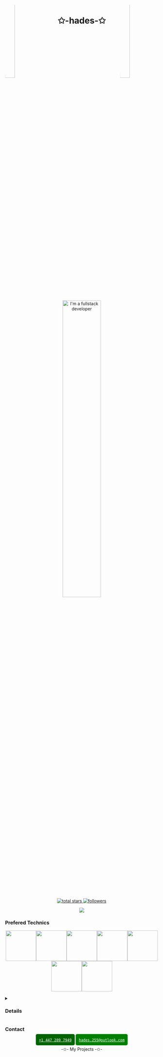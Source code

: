 <img align="left" src="https://user-images.githubusercontent.com/65187002/144930161-2f783401-8d27-4fdf-a2f7-cc0ba32f1f1f.gif" width="25%" style="display:inline;border-radius: 30%;">
<img align="right" src="https://user-images.githubusercontent.com/65187002/144930161-2f783401-8d27-4fdf-a2f7-cc0ba32f1f1f.gif" width="25%" style="display:inline;border-radius: 30%;">

<div align="center">
  <h1 align="center">✩-hades-✩</h1>
  <a href="#" target="_blank"><img src="./full.svg" alt="I'm a fullstack developer" width="50%" /></a>
  <!-- <img src="https://readme-typing-svg.herokuapp.com/?lines=Welcome+to+my+profile!;Have+a+look+around!&font=Kenia&color=%2336BCF7F0&center=true&size=30" width="50%"> -->

  <p align="center">
    <a href="https://github.com/hades255?tab=repositories&sort=stargazers">
      <img alt="total stars" title="Total stars on GitHub" src="https://custom-icon-badges.demolab.com/github/stars/hades255?color=55960c&style=for-the-badge&labelColor=488207&logo=star"/>
    </a>
    <a href="https://github.com/hades255?tab=followers">
      <img alt="followers" title="Follow me on Github" src="https://custom-icon-badges.demolab.com/github/followers/hades255?color=236ad3&labelColor=1155ba&style=for-the-badge&logo=person-add&label=Follow&logoColor=white"/>
    </a>
  </p>

  <p align="center"> 
    <a href="https://github.com/hades255">
      <img id="preview" src="https://komarev.com/ghpvc/?username=hades255&color=green&style=for-the-badge">
    </a>
  </p>
</div>

<!-- <p align="center" > -->
<!--   <img alt="github profile contributions chart" src="./profile-3d-contrib/profile-gitblock.svg" /> -->
  <!-- <picture>
    <source media="(prefers-color-scheme: dark)"  srcset="./profile-3d-contrib/profile-night-green.svg" />
    <source media="(prefers-color-scheme: light)" srcset="./profile-3d-contrib/profile-green-animate.svg" />
    <img alt="github profile contributions chart" src="./profile-3d-contrib/profile-gitblock.svg" />
  </picture> -->
<!-- </p> -->

### Prefered Technics

<p align="center">
  <img src="https://media3.giphy.com/media/ln7z2eWriiQAllfVcn/200w.webp" width="100"><img src="https://i.giphy.com/media/LMt9638dO8dftAjtco/200.webp" width="100"><img src="https://i.giphy.com/media/eNAsjO55tPbgaor7ma/200w.webp" width="100"><img src="https://i.giphy.com/media/KzJkzjggfGN5Py6nkT/200.webp" width="100"><img src="https://i.giphy.com/media/VgGthkhUvGgOit7Y9i/200.webp" width="100"><img src="https://media3.giphy.com/media/kdFc8fubgS31b8DsVu/giphy.webp" width="100"><img src="https://i.giphy.com/media/IdyAQJVN2kVPNUrojM/200.webp" width="100">
</p>

<details>
  <summary>
    <h3> Details </h3>
  </summary>
  <p align="center">
    <a href="https://github.com/hades255">
      <img width="460" src="https://github-readme-stats-sigma-five.vercel.app/api?username=hades255&show_icons=true&theme=dark&count_private=true&hide_title=true&include_all_commits=true">
    </a>
    <a href="https://github.com/hades255">
      <img width="340" src="https://github-readme-stats.vercel.app/api/top-langs/?username=hades255&theme=dark&layout=compact&langs_count=6&bg_color=101010&hide_title=true">
    </a>
  </p>

  <!-- <p align="center">
    <a href="https://quine.sh?utm_source=widgets&utm_campaign=hades255">
      <img width="600" src="https://stats.quine.sh/hades255/topics-over-time?theme=dark" alt="hades255's GitHub | Topics Over Time">
    </a>
  </p>

  <p align="center">
    <a href="https://quine.sh?utm_source=widgets&utm_campaign=hades255">
      <img width="600" src="https://stats.quine.sh/hades255/languages-over-time?theme=dark" alt="hades255's GitHub | Languages Over Time">
    </a>
  </p>  -->

<!-- ![](https://github-profile-trophy.vercel.app/?username=hades255&theme=flat&column=-1&margin-w=8&margin-h=8) -->
<img src="https://github-profile-trophy.vercel.app/?username=hades255&theme=flat&column=-1&margin-w=8&margin-h=8" alt="status" />

  <!-- <a href="https://github.com/ashutosh00710/github-readme-activity-graph">
    <img alt="hades255's Activity Graph" src="https://github-readme-activity-graph.vercel.app/graph/?username=hades255&bg_color=1F222E&color=F8D866&line=F85D7F&point=FFFFFF&hide_border=true" />
  </a> -->

  <!-- ## Star History

  [![Star History Chart](https://api.star-history.com/svg?repos=hades255/skyNet-visualizer-next-react-node-js,hades255/hades255,hades255/hades-evn-portfolio&type=Timeline)](https://star-history.com/#hades255/skyNet-visualizer-next-react-node-js&hades255/hades255&hades255/hades-evn-portfolio&Timeline) -->

  <p align="center">
    <a href="https://skillicons.dev">
      <img width="90%" src="https://skillicons.dev/icons?i=ai,aws,gcp,azure,html,css,js,jquery,bootstrap,materialui,svg,tailwind,threejs,webflow,php,laravel,docker,kubernetes,java,py,django,fastapi,nodejs,angular,react,redux,vue,electron,express,nextjs,nuxtjs,ts,styledcomponents,babel,webpack,rocket,go,sass,wordpress,graphql,regex,mongodb,mysql,sqlite,postgres,unity,c,cpp,cs,qt,ps,postman,powershell,bash,linux,md" />
    </a>
  </p>

</details>

<!-- <details>
  <summary><h2>Others</h2></summary>

  ![Hades's Codewars stats](https://www.codewars.com/users/hades255/badges/large)

  <p>
    <a href="https://leetcode.com/hades255/">
      <img width="400px" src="https://leetcode.card.workers.dev/hades255?theme=dark&font=baloo&extension=null&border=1&border_radius=8">
    </a>
  </p> -->

  <!-- <p>
    <a href="https://holopin.io/@hades255">
      <img src="https://holopin.me/hades255" alt="@hades255&#39;s Holopin board">
    </a>
  </p> -->
<!-- </details> -->

### Contact

<p align="center">
  <a href="tel:+14472897949" style="background-color: darkgreen; color:white; margin:0 0 10px 0; padding: 10px; border-radius: 5px;"><code>+1 447 289 7949</code></a>
<!--   <a href="mailto:montgasam@gmail.com" style="background-color: darkblue; color:white; margin:0 0 10px 0; padding: 10px; border-radius: 5px;"><code>montgasam@gmail.com</code></a> -->
  <a href="mailto:hades.255@outlook.com" style="background-color: green; color:white; margin:0 0 10px 0; padding: 10px; border-radius: 5px;"><code>hades.255@outlook.com</code></a>
<!--   <a href="https://t.me/z_sm_0001" style="background-color: darkred; color:white; margin:0 0 10px 0; padding: 10px; border-radius: 5px;"><code>@z_sm_0001</code></a> -->
<!--   <a href="skype:live:.cid.a889e1fb12a8ca6f?chat" style="background-color: blue; color:white; margin:0 0 10px 0; padding: 10px; border-radius: 5px;"><code>live:.cid.a889e1fb12a8ca6f</code></a> -->
</p>

<p align="center">
  -✩- My Projects -✩-
</p>

<!--
<table align="center">
  <tr>
    <td align="center" width="96">
        <img src="https://techstack-generator.vercel.app/react-icon.svg" alt="icon" width="65" height="65" />
      <br>React
    </td>
    <td align="center" width="96">
      <a href="#macropower-tech">
        <img src="https://techstack-generator.vercel.app/python-icon.svg" alt="icon" width="65" height="65" />
      </a>
      <br>Python
    </td>
    <td align="center" width="96">
        <img src="https://techstack-generator.vercel.app/js-icon.svg" alt="icon" width="65" height="65" />
      <br>JavaScript
    </td>
    <td align="center" width="96">
        <img src="https://techstack-generator.vercel.app/cpp-icon.svg" alt="icon" width="65" height="65" />
      <br>C++
    </td>
    <td align="center" width="96">
        <img src="https://techstack-generator.vercel.app/mysql-icon.svg" alt="icon" width="65" height="65" />
      <br>MySQL
    </td>
    <td align="center" width="96">
        <img src="https://techstack-generator.vercel.app/ts-icon.svg" alt="icon" width="65" height="65" />
      <br>TypeScript
    </td>
    <td align="center" width="96">
        <img src="https://techstack-generator.vercel.app/csharp-icon.svg" alt="icon" width="65" height="65" />
      <br>C#
    </td>
  </tr>
  <tr>
    <td align="center" width="96">
        <img src="https://techstack-generator.vercel.app/django-icon.svg" alt="icon" width="65" height="65" />
      <br>Django
    </td>
    <td align="center"  width="96">
        <img src="https://skillicons.dev/icons?i=laravel" width="48" height="48" alt="Laravel" />
      <br>Laravel
    </td>
    <td align="center"  width="96">
        <img src="https://skillicons.dev/icons?i=html" width="48" height="48" alt="HTML5" />
      <br>HTML5
    </td>
    <td align="center" width="96">
        <img src="https://skillicons.dev/icons?i=css" width="48" height="48" alt="css" />
      <br>CSS
    </td>
    <td align="center"  width="96">
        <img src="https://skillicons.dev/icons?i=bootstrap" width="48" height="48" alt="bootstrap" />
      <br>Bootstrap
    </td>
    <td align="center" width="96">
        <img src="https://skillicons.dev/icons?i=tailwind" width="48" height="48" alt="tailwind" />
      <br>Tailwind
    </td>
    <td align="center" width="96">
        <img src="https://skillicons.dev/icons?i=jquery" width="48" height="48" alt="jQuery" />
      <br>jQuery
    </td>
  </tr>
  <tr>
    <td align="center" width="96">
        <img src="https://skillicons.dev/icons?i=mongodb" width="48" height="48" alt="MongoDB" />
      <br>MongoDB
    </td>
    <td align="center" width="96">
        <img src="https://skillicons.dev/icons?i=nodejs" width="48" height="48" alt="Nodejs" />
      <br>Nodejs
    </td>
    <td align="center" width="96">
        <img src="https://skillicons.dev/icons?i=php" width="48" height="48" alt="PHP" />
      <br>PHP
    </td>
    <td align="center" width="96">
        <img src="https://skillicons.dev/icons?i=vscode" width="48" height="48" alt="VsCode" />
      <br>VsCode
    </td>
    <td align="center" width="96">
        <img src="https://skillicons.dev/icons?i=vue" width="48" height="48" alt="Vue" />
      <br>Vue
    </td>
    <td align="center" width="96">
        <img src="https://skillicons.dev/icons?i=sass" width="48" height="48" alt="Sass" />
      <br>Sass
    </td>
    <td align="center" width="96">
        <img src="https://skillicons.dev/icons?i=postgres" width="48" height="48" alt="PostgreSQL" />
      <br>PostgreSQL
    </td>
 </tr>
</table>

-->
